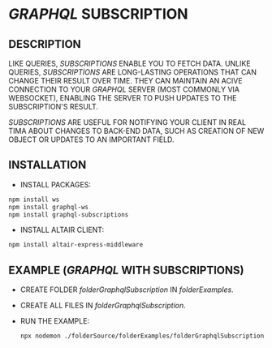 # _GRAPHQL_ SUBSCRIPTION

## DESCRIPTION

LIKE QUERIES, _SUBSCRIPTIONS_ ENABLE YOU TO FETCH DATA. UNLIKE QUERIES, _SUBSCRIPTIONS_ ARE LONG-LASTING OPERATIONS THAT CAN CHANGE THEIR RESULT OVER TIME. THEY CAN MAINTAIN AN ACIVE CONNECTION TO YOUR _GRAPHQL_ SERVER (MOST COMMONLY VIA WEBSOCKET), ENABLING THE SERVER TO PUSH UPDATES TO THE SUBSCRIPTION'S RESULT.

_SUBSCRIPTIONS_ ARE USEFUL FOR NOTIFYING YOUR CLIENT IN REAL TIMA ABOUT CHANGES TO BACK-END DATA, SUCH AS CREATION OF NEW OBJECT OR UPDATES TO AN IMPORTANT FIELD.

## INSTALLATION

* INSTALL PACKAGES:

```bash
npm install ws
npm install graphql-ws
npm install graphql-subscriptions
```

* INSTALL ALTAIR CLIENT:

```bash
npm install altair-express-middleware
```

## EXAMPLE (_GRAPHQL_ WITH SUBSCRIPTIONS)

* CREATE FOLDER _folderGraphqlSubscription_ IN _folderExamples_.
* CREATE ALL FILES IN _folderGraphqlSubscription_.
* RUN THE EXAMPLE:
  
  ```bash
  npx nodemon ./folderSource/folderExamples/folderGraphqlSubscription/exampleGraphqlSubscription.js
  ```
